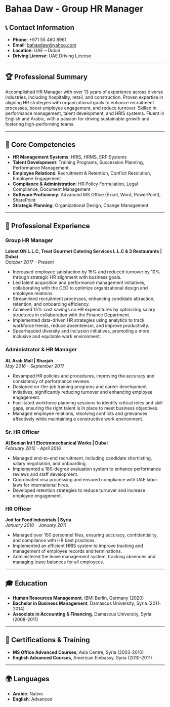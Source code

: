 # Bahaa Daw - Group HR Manager

## 📞 Contact Information
- **Phone**: +971 55 480 8961
- **Email**: [bahaadaw@yahoo.com](mailto:bahaadaw@yahoo.com)
- **Location**: UAE – Dubai
- **Driving License**: UAE Driving License

---

## 🏆 Professional Summary
Accomplished HR Manager with over 13 years of experience across diverse industries, including hospitality, retail, and construction. Proven expertise in aligning HR strategies with organizational goals to enhance recruitment processes, boost employee engagement, and reduce turnover. Skilled in performance management, talent development, and HRIS systems. Fluent in English and Arabic, with a passion for driving sustainable growth and fostering high-performing teams.

---

## 🔑 Core Competencies
- **HR Management Systems**: HRIS, HRMS, ERP Systems
- **Talent Development**: Training Programs, Succession Planning, Performance Management
- **Employee Relations**: Recruitment & Retention, Conflict Resolution, Employee Engagement
- **Compliance & Administration**: HR Policy Formulation, Legal Compliance, Document Management
- **Software Proficiency**: Advanced MS Office (Excel, Word, PowerPoint), SharePoint
- **Strategic Planning**: Organizational Design, Change Management

---

## 💼 Professional Experience

### Group HR Manager
**Latest ON L.L.C, Treat Gourmet Catering Services L.L.C & 3 Restaurants | Dubai**  
*October 2017 – Present*
- Increased employee satisfaction by 15% and reduced turnover by 10% through strategic HR alignment with business goals.
- Led talent acquisition and performance management initiatives, collaborating with the CEO to optimize organizational design and employee relations.
- Streamlined recruitment processes, enhancing candidate attraction, retention, and onboarding efficiency.
- Achieved 15% cost savings on HR expenditures by optimizing salary structures in collaboration with the Finance Department.
- Implemented data-driven HR strategies using analytics to track workforce trends, reduce absenteeism, and improve productivity.
- Spearheaded diversity and inclusion initiatives, promoting a more inclusive and equitable work environment.

### Administrator & HR Manager
**AL Arab Mall | Sharjah**  
*May 2016 - September 2017*
- Revamped HR policies and procedures, improving the accuracy and consistency of performance reviews.
- Designed on-the-job training programs and career development initiatives, significantly reducing turnover and enhancing employee engagement.
- Facilitated workforce planning sessions to identify critical roles and skill gaps, ensuring the right talent is in place to meet business objectives.
- Managed employee relations, resolving conflicts and grievances effectively while maintaining a constructive work environment.

### Sr. HR Officer
**Al Bonian Int'l Electromechanical Works | Dubai**  
*February 2012 - April 2016*
- Managed end-to-end recruitment, including candidate shortlisting, salary negotiation, and onboarding.
- Implemented a 180-degree evaluation system to enhance performance reviews and staff development.
- Coordinated visa processing and ensured compliance with UAE labor laws for international hires.
- Developed retention strategies to reduce turnover and increase employee engagement.

### HR Officer
**Jod for Food Industrials | Syria**  
*January 2010 - January 2011*
- Managed over 150 personnel files, ensuring accuracy, confidentiality, and compliance with HR best practices.
- Implemented an efficient HRIS system to improve tracking and management of employee records and terminations.
- Administered the leave management system, tracking absences and managing leave balances for all employees.

---

## 🎓 Education
- **Human Resources Management**, IBMI Berlin, Germany (2020)
- **Bachelor in Business Management**, Damascus University, Syria (2011-2014)
- **Associate in Accounting & Financing**, Damascus University, Syria (2008-2011)

---

## 📜 Certifications & Training
- **MS Office Advanced Courses**, Asia Centre, Syria (2003-2010)
- **English Advanced Courses**, American Embassy, Syria (2010-2011)

---

## 🌍 Languages
- **Arabic**: Native
- **English**: Advanced
